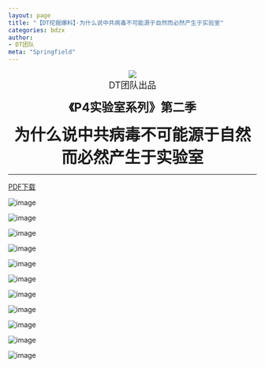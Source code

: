 ```yaml
---
layout: page
title: "【DT挖掘爆料】·为什么说中共病毒不可能源于自然而必然产生于实验室"
categories: bdzx
author:
- DT团队
meta: "Springfield"
---
```


<center>
    <img src="../../../../image/dt/logo.png"/>
</center>

<center>
    <font size=4>
        DT团队出品
    </font>
</center>
    
**<center><font size=5>《P4实验室系列》第二季</font></center>**
    
**<center><font size=6>为什么说中共病毒不可能源于自然而必然产生于实验室</font></center>**

<hr>

[PDF下载](../../../../download/CCP_Virus_From_CCP.pdf)

![image](../../../../image/dt/CCP_Virus_From_CCP_1.jpg)

![image](../../../../image/dt/CCP_Virus_From_CCP_2.jpg)

![image](../../../../image/dt/CCP_Virus_From_CCP_3.jpg)

![image](../../../../image/dt/CCP_Virus_From_CCP_4.jpg)

![image](../../../../image/dt/CCP_Virus_From_CCP_5.jpg)

![image](../../../../image/dt/CCP_Virus_From_CCP_6.jpg)

![image](../../../../image/dt/CCP_Virus_From_CCP_7.jpg)

![image](../../../../image/dt/CCP_Virus_From_CCP_8.jpg)

![image](../../../../image/dt/CCP_Virus_From_CCP_9.jpg)

![image](../../../../image/dt/CCP_Virus_From_CCP_10.jpg)

![image](../../../../image/dt/CCP_Virus_From_CCP_11.jpg)
